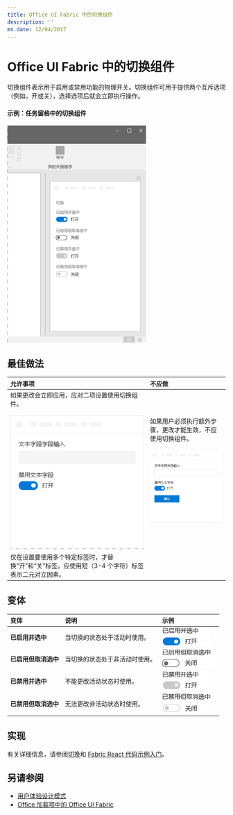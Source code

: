 ```yaml
---
title: Office UI Fabric 中的切换组件
description: ''
ms.date: 12/04/2017
---
```


# <a name="toggle-component-in-office-ui-fabric"></a>Office UI Fabric 中的切换组件

切换组件表示用于启用或禁用功能的物理开关。切换组件可用于提供两个互斥选项（例如，开或关），选择选项后就会立即执行操作。
  
#### <a name="example-toggle-in-a-task-pane"></a>示例：任务窗格中的切换组件

![显示切换组件的图像](../images/overview-with-app-toggle.png)

## <a name="best-practices"></a>最佳做法

|**允许事项**|**不应做**|
|:------------|:--------------|
|如果更改会立即应用，应对二项设置使用切换组件。<br/><br/>![“应做”切换组件示例](../images/toggle-do.png)<br/>|如果用户必须执行额外步骤，更改才能生效，不应使用切换组件。<br/><br/>![“禁止事项”切换组件示例](../images/toggle-dont.png)<br/>|
|仅在设置要使用多个特定标签时，才替换“开”和“关”标签。应使用短（3-4 个字符）标签表示二元对立因素。| |

## <a name="variants"></a>变体

|**变体**|**说明**|**示例**|
|:------------|:--------------|:----------|
|**已启用并选中**|当切换的状态处于活动时使用。|![已启用并选中图像](../images/toggle-enabled-on.png)<br/>|
|**已启用但取消选中**|当切换的状态处于非活动时使用。|![已启用但取消选中图像](../images/toggle-enabled-off.png)<br/>|
|**已禁用并选中**|不能更改活动状态时使用。|![已禁用并选中图像](../images/toggle-disabled-on.png)<br/>|
|**已禁用但取消选中**|无法更改非活动状态时使用。|![已禁用但取消选中图像](../images/toggle-disabled-off.png)<br/>|

## <a name="implementation"></a>实现

有关详细信息，请参阅[切换](https://dev.office.com/fabric#/components/toggle)和 [Fabric React 代码示例入门](https://github.com/OfficeDev/Word-Add-in-GettingStartedFabricReact)。

## <a name="see-also"></a>另请参阅

- [用户体验设计模式](https://github.com/OfficeDev/Office-Add-in-UX-Design-Patterns-Code)
- [Office 加载项中的 Office UI Fabric](office-ui-fabric.md)
